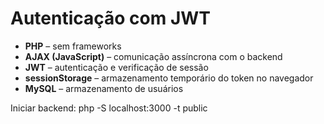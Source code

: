 # Autenticação com JWT 

- **PHP** – sem frameworks
- **AJAX (JavaScript)** – comunicação assíncrona com o backend
- **JWT** – autenticação e verificação de sessão
- **sessionStorage** – armazenamento temporário do token no navegador
- **MySQL** – armazenamento de usuários

Iniciar backend: php -S localhost:3000 -t public
